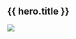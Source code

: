  <section class="usa-hero hero-topics" aria-label="Introduction";>
  <div class="grid-container">
    <div class="usa-hero__callout">
      <h1 class="usa-hero__heading">
        <span class="usa-hero__heading--alt">{{ hero.title }}</span>
      </h1> 
    <div class="hero-image"><img src="{{ hero.hero_image.url}}" /></div>
    </div>
  </div>
</section>
            